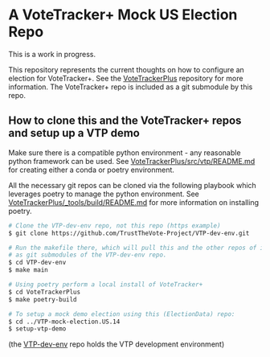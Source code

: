 # A VoteTracker+ Mock US Election Repo

This is a work in progress.

This repository represents the current thoughts on how to configure an election for VoteTracker+.  See the [VoteTrackerPlus](https://github.com/TrustTheVote-Project/VoteTrackerPlus) repository for more information.  The VoteTracker+ repo is included as a git submodule by this repo.

## How to clone this and the VoteTracker+ repos and setup up a VTP demo

Make sure there is a compatible python environment - any reasonable python framework can be used.  See [VoteTrackerPlus/src/vtp/README.md](https://github.com/TrustTheVote-Project/VoteTrackerPlus/tree/master/src/vtp) for creating either a conda or poetry environment.

All the necessary git repos can be cloned via the following playbook which leverages poetry to manage the python environment.   See [VoteTrackerPlus/_tools/build/README.md](https://github.com/TrustTheVote-Project/VoteTrackerPlus/tree/main/_tools/build)
for more information on installing poetry.


```bash
# Clone the VTP-dev-env repo, not this repo (https example)
$ git clone https://github.com/TrustTheVote-Project/VTP-dev-env.git

# Run the makefile there, which will pull this and the other repos of interest
# as git submodules of the VTP-dev-env repo.
$ cd VTP-dev-env
$ make main

# Using poetry perform a local install of VoteTracker+
$ cd VoteTrackerPlus
$ make poetry-build

# To setup a mock demo election using this (ElectionData) repo:
$ cd ../VTP-mock-election.US.14
$ setup-vtp-demo
```

(the [VTP-dev-env](https://github.com/TrustTheVote-Project/VTP-dev-env) repo holds the VTP development environment)
